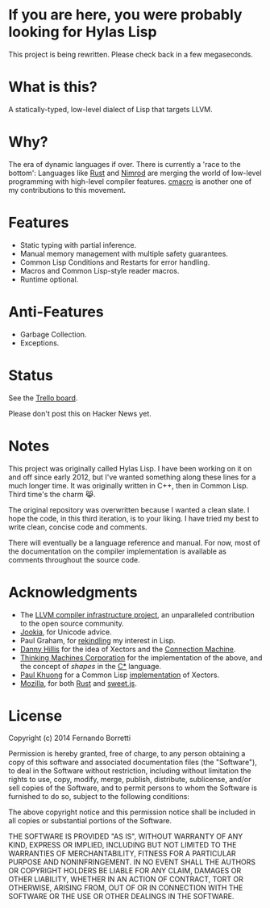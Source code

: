 # If you are here, you were probably looking for Hylas Lisp

This project is being rewritten. Please check back in a few megaseconds.

# What is this?

A statically-typed, low-level dialect of Lisp that targets LLVM.

# Why?

The era of dynamic languages if over. There is currently a 'race to the bottom':
Languages like [Rust](http://www.rust-lang.org/) and
[Nimrod](http://nimrod-lang.org/) are merging the world of low-level programming
with high-level compiler features. [cmacro](https://github.com/eudoxia0/cmacro)
is another one of my contributions to this movement.

# Features

* Static typing with partial inference.
* Manual memory management with multiple safety guarantees.
* Common Lisp Conditions and Restarts for error handling.
* Macros and Common Lisp-style reader macros.
* Runtime optional.

# Anti-Features

* Garbage Collection.
* Exceptions.

# Status

See the [Trello board](https://trello.com/b/1W0DdGwx/corvus).

Please don't post this on Hacker News yet.

# Notes

This project was originally called Hylas Lisp. I have been working on it on and
off since early 2012, but I've wanted something along these lines for a much
longer time. It was originally written in C++, then in Common Lisp. Third time's
the charm 😹.

The original repository was overwritten because I wanted a clean slate. I hope
the code, in this third iteration, is to your liking. I have tried my best to
write clean, concise code and comments.

There will eventually be a language reference and manual. For now, most of the
documentation on the compiler implementation is available as comments throughout
the source code.

# Acknowledgments

* The [LLVM compiler infrastructure project](http://llvm.org/), an unparalleled
  contribution to the open source community.
* [Jookia](https://github.com/Jookia), for Unicode advice.
* Paul Graham, for [rekindling](http://paulgraham.com/onlisp.html) my interest
  in Lisp.
* [Danny Hillis](http://en.wikipedia.org/wiki/W._Daniel_Hillis) for the idea of
  Xectors and the [Connection Machine](http://en.wikipedia.org/wiki/Connection_Machine).
* [Thinking Machines Corporation](http://en.wikipedia.org/wiki/Thinking_Machines_Corporation)
  for the implementation of the above, and the concept of *shapes* in the
  [C*](http://en.wikipedia.org/wiki/C*) language.
* [Paul Khuong](http://www.pvk.ca/) for a Common Lisp
  [implementation](https://github.com/pkhuong/Xecto) of Xectors.
* [Mozilla](http://www.mozilla.org), for both [Rust](http://www.rust-lang.org/)
  and [sweet.js](http://sweetjs.org/).

# License

Copyright (c) 2014 Fernando Borretti

Permission is hereby granted, free of charge, to any person obtaining a copy
of this software and associated documentation files (the "Software"), to deal
in the Software without restriction, including without limitation the rights
to use, copy, modify, merge, publish, distribute, sublicense, and/or sell
copies of the Software, and to permit persons to whom the Software is
furnished to do so, subject to the following conditions:

The above copyright notice and this permission notice shall be included in
all copies or substantial portions of the Software.

THE SOFTWARE IS PROVIDED "AS IS", WITHOUT WARRANTY OF ANY KIND, EXPRESS OR
IMPLIED, INCLUDING BUT NOT LIMITED TO THE WARRANTIES OF MERCHANTABILITY,
FITNESS FOR A PARTICULAR PURPOSE AND NONINFRINGEMENT. IN NO EVENT SHALL THE
AUTHORS OR COPYRIGHT HOLDERS BE LIABLE FOR ANY CLAIM, DAMAGES OR OTHER
LIABILITY, WHETHER IN AN ACTION OF CONTRACT, TORT OR OTHERWISE, ARISING FROM,
OUT OF OR IN CONNECTION WITH THE SOFTWARE OR THE USE OR OTHER DEALINGS IN
THE SOFTWARE.
